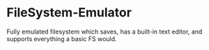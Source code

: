 # FileSystem-Emulator
Fully emulated filesystem which saves, has a built-in text editor, and supports everything a basic FS would.
